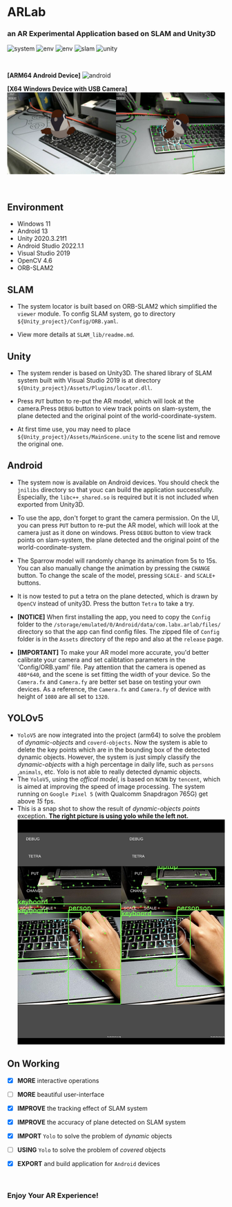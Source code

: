 # ARLab
### an AR Experimental Application based on SLAM and Unity3D
![system](https://badgen.net/badge/Application/Augmented%20Reality/blue)
![env](https://badgen.net/badge/Arm64/working/green)
![env](https://badgen.net/badge/X64/stall/gray/)
![slam](https://badgen.net/badge/Locator/SLAM/orange)
![unity](https://badgen.net/badge/Render/Unity/orange)

<br>

**[ARM64 Android Device]**
![android](Assets/Android.png)

**[X64 Windows Device with USB Camera]**
![intro](Assets/intro.png)

<br>

## Environment
- Windows 11
- Android 13
- Unity 2020.3.21f1
- Android Studio 2022.1.1
- Visual Studio 2019
- OpenCV 4.6
- ORB-SLAM2

## SLAM
- The system locator is built based on ORB-SLAM2 which simplified the `viewer` module. To config SLAM system, go to directory `${Unity_project}/Config/ORB.yaml`.

- View more details at `SLAM_lib/readme.md`.

## Unity
- The system render is based on Unity3D. The shared library of SLAM system built with Visual Studio 2019 is at directory `${Unity_project}/Assets/Plugins/locator.dll`.

- Press `PUT` button to re-put the AR model, which will look at the camera.Press `DEBUG` button to view track points on slam-system, the plane detected and the original point of the world-coordinate-system.

- At first time use, you may need to place `${Unity_project}/Assets/MainScene.unity` to the scene list and remove the original one.

## Android
- The system now is available on Android devices. You should check the `jnilibs` directory so that youc can build the application successfully. Especially, the `libc++_shared.so` is required but it is not included when exported from Unity3D.

- To use the app, don't forget to grant the camera permission. On the UI, you can press `PUT` button to re-put the AR model, which will look at the camera just as it done on windows. Press `DEBUG` button to view track points on slam-system, the plane detected and the original point of the world-coordinate-system.

- The Sparrow model will randomly change its animation from 5s to 15s. You can also manually change the animation by pressing the `CHANGE` button. To change the scale of the model, pressing `SCALE-` and `SCALE+` buttons.

- It is now tested to put a tetra on the plane detected, which is drawn by `OpenCV` instead of unity3D. Press the button `Tetra` to take a try.

- **[NOTICE]** When first installing the app, you need to copy the `Config` folder to the `/storage/emulated/0/Android/data/com.labx.arlab/files/` directory so that the app can find config files. The zipped file of `Config` folder is in the `Assets` directory of the repo and also at the `release` page.

- **[IMPORTANT]** To make your AR model more accurate, you'd better calibrate your camera and set calibtation parameters in the 'Config/ORB.yaml' file. Pay attention that the camera is opened as `480*640`, and the scene is set fitting the width of your device. So the `Camera.fx` and `Camera.fy` are better set base on testing your own devices. As a reference, the `Camera.fx` and `Camera.fy` of device with height of `1080` are all set to `1320`.

## YOLOv5
- `YoloV5` are now integrated into the project (arm64) to solve the problem of *dynamic-objects* and `coverd-objects`. Now the system is able to delete the key points which are in the bounding box of the detected dynamic objects. However, the system is just simply classify the *dynamic-objects* with a high percentage in daily life, such as `persons` ,`animals`, etc. Yolo is not able to really detected dynamic objects.
- The `YoloV5`, using the *offical model*, is based on `NCNN` by `tencent`, which is aimed at improving the speed of image processing. The system running on `Google Pixel 5` (with Qualcomm Snapdragon 765G) get above *15* fps.
- This is a snap shot to show the result of *dynamic-objects points* exception. **The right picture is using yolo while the left not.**
  ![dyna-cmp](Assets/dyna-cmp.jpg)

## On Working
- [x] **MORE** interactive operations
- [ ] **MORE** beautiful user-interface
- [x] **IMPROVE** the tracking effect of SLAM system
- [x] **IMPROVE** the accuracy of plane detected on SLAM system
- [x] **IMPORT** `Yolo` to solve the problem of *dynamic* objects 
- [ ] **USING** `Yolo` to solve the problem of *covered* objects
- [x] **EXPORT** and build application for `Android` devices


<br>

### Enjoy Your AR Experience!
